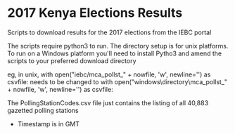 # 2017 Kenya Elections Results

Scripts to download results for the 2017 elections from the IEBC portal

The scripts require python3 to run. The directory setup is for unix platforms. To run on a Windows platform you'll need to install Pytho3 and amend the scripts to your preferred download directory

eg, in unix, with open("iebc/mca_pollst_" + nowfile, 'w', newline='') as csvfile:
needs to be changed to with open("windows\directory\mca_pollst_" + nowfile, 'w', newline='') as csvfile:

The PollingStationCodes.csv file just contains the listing of all 40,883 gazetted polling stations 

* Timestamp is in GMT
